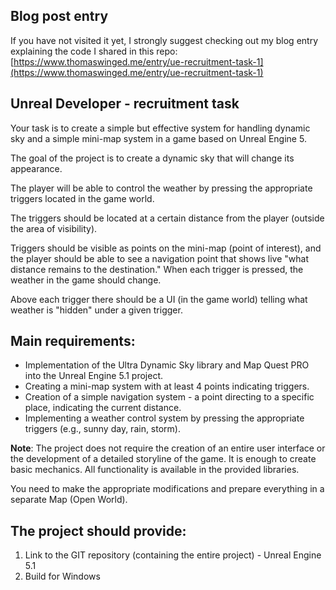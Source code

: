 ## Blog post entry
If you have not visited it yet, I strongly suggest checking out my blog entry explaining the code I shared in this repo:<br>
[https://www.thomaswinged.me/entry/ue-recruitment-task-1](https://www.thomaswinged.me/entry/ue-recruitment-task-1)

## Unreal Developer - recruitment task

Your task is to create a simple but effective system for handling dynamic sky and a simple mini-map system in a game based on Unreal Engine 5.

The goal of the project is to create a dynamic sky that will change its appearance.

The player will be able to control the weather by pressing the appropriate triggers located in the game world.

The triggers should be located at a certain distance from the player (outside the area of visibility).

Triggers should be visible as points on the mini-map (point of interest), and the player should be able to see a navigation point that shows live "what distance remains to the destination."
When each trigger is pressed, the weather in the game should change.

Above each trigger there should be a UI (in the game world) telling what weather is "hidden" under a given trigger.

## Main requirements:
- Implementation of the Ultra Dynamic Sky library and Map Quest PRO into the Unreal Engine 5.1 project.
- Creating a mini-map system with at least 4 points indicating triggers.
- Creation of a simple navigation system - a point directing to a specific place, indicating the current distance.
- Implementing a weather control system by pressing the appropriate triggers (e.g., sunny day, rain, storm).

**Note**: The project does not require the creation of an entire user interface or the development of a detailed storyline of the game. It is enough to create basic mechanics.
All functionality is available in the provided libraries.

You need to make the appropriate modifications and prepare everything in a separate Map (Open World).

## The project should provide:
1) Link to the GIT repository (containing the entire project) - Unreal Engine 5.1
2) Build for Windows
